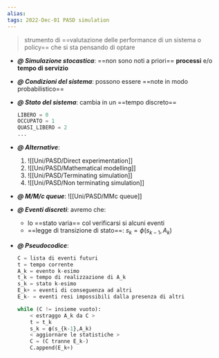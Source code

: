 ```yaml
---
alias: 
tags: 2022-Dec-01 PASD simulation
---
```


> strumento di ==valutazione delle performance di un sistema o policy== che si sta pensando di optare

- ***@ Simulazione stocastica***: ==non sono noti a priori== **processi** e/o **tempo di servizio**

- ***@ Condizioni del sistema***: possono essere ==note in modo probabilistico==

- ***@ Stato del sistema***: cambia in un ==tempo discreto==
	```python
	LIBERO = 0
	OCCUPATO = 1
	QUASI_LIBERO = 2
	...
	```

- ***@ Alternative***:
	1. ![[Uni/PASD/Direct experimentation]]
	2. ![[Uni/PASD/Mathematical modelling]]
	3. ![[Uni/PASD/Terminating simulation]]
	4. ![[Uni/PASD/Non terminating simulation]]

- ***@ M/M/c queue***: ![[Uni/PASD/MMc queue]]

- ***@ Eventi discreti***: avremo che:
	- lo ==stato varia== col verificarsi si alcuni eventi
	- ==legge di transizione di stato==: $s_k=\phi (s_{k-1},A_k)$

- ***@ Pseudocodice***:
	```python
	C = lista di eventi futuri
	t = tempo corrente
	A_k = evento k-esimo
	t_k = tempo di realizzazione di A_k
	s_k = stato k-esimo
	E_k+ = eventi di conseguenza ad altri
	E_k- = eventi resi impossibili dalla presenza di altri

	while (C != insieme vuoto):
		< estraggo A_k da C >
		t = t_k
		s_k = ϕ(s_{k-1},A_k)
		< aggiornare le statistiche >
		C = (C tranne E_k-)
		C.append(E_k+)
	```